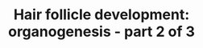 ---
annotations:
- type: Cell Type Ontology
  value: hair follicle cell
- type: Pathway Ontology
  value: regulatory pathway
authors:
- Danieltrinunes
- Egonw
- MaintBot
- AlexanderPico
- Jmelius
- Khanspers
- DeSl
- Eweitz
communities:
- CIRM_Related
description: 'The hair follicle (HF) is the biological unit responsible for producing
  a single hair shaft. The follicles are arranged with concentric epithelial progenitor
  layers surrounding the dermal core, which is the dermal papilla (DP). Classically,
  the development of the follicle itself can be divided into three stages: [https://www.wikipathways.org/index.php/Pathway:WP2804
  Induction], Organogenesis and [https://www.wikipathways.org/index.php/Pathway:WP2840
  Cytodifferentiation].  Hair follicle development is a process dependent on epithelial-mesenchymal
  transitions orchestrated by many signaling pathways. Here we find one of three complex
  regulatory pathways assembled from a text mining approach portraying the development
  of this key mammal-specific structure.'
last-edited: 2021-05-22
organisms:
- Homo sapiens
redirect_from:
- /index.php/Pathway:WP2839
- /instance/WP2839
schema-jsonld:
- '@context': https://schema.org/
  '@id': https://wikipathways.github.io/pathways/WP2839.html
  '@type': Dataset
  creator:
    '@type': Organization
    name: WikiPathways
  description: 'The hair follicle (HF) is the biological unit responsible for producing
    a single hair shaft. The follicles are arranged with concentric epithelial progenitor
    layers surrounding the dermal core, which is the dermal papilla (DP). Classically,
    the development of the follicle itself can be divided into three stages: [https://www.wikipathways.org/index.php/Pathway:WP2804
    Induction], Organogenesis and [https://www.wikipathways.org/index.php/Pathway:WP2840
    Cytodifferentiation].  Hair follicle development is a process dependent on epithelial-mesenchymal
    transitions orchestrated by many signaling pathways. Here we find one of three
    complex regulatory pathways assembled from a text mining approach portraying the
    development of this key mammal-specific structure.'
  keywords:
  - GLI2
  - PDGF
  - SMO
  - FGFR2
  - EDA
  - Shh
  - GJB6
  - TP63
  - CDH1
  - Noggin
  - CCND2
  - ITGB1
  - CCND1
  - WNT5A
  - Cilia
  - FGF
  - SNAI1
  - RUNX2
  - EDAR
  - SHH
  - FOXI3
  - BMP s
  - GLI1
  - LRP5/6
  - PTCH
  - PDGFRA
  - Tgf-B2
  - B-catenin
  - GLI s
  - Eda
  - NCAM
  - PTCH1
  - Activin A
  - LEF1
  - Primary
  - Laminin-511
  - MYC
  - FZD1
  - Wnt
  - NOG
  - Ras-MAPK
  - NF-kB
  - Pathway
  license: CC0
  name: 'Hair follicle development: organogenesis - part 2 of 3'
seo: CreativeWork
title: 'Hair follicle development: organogenesis - part 2 of 3'
wpid: WP2839
---